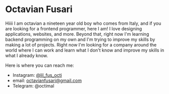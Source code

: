 <div>
<h1>Octavian Fusari</h1>
<p>Hiiii I am octavian a nineteen year old boy who comes from Italy, and if you are looking for a frontend programmer, here I am!
I love designing applications, websites, and more. Beyond that, right now I'm learning 
backend programming on my own and I'm trying to improve my skills by making a lot of projects.
Right now I'm looking for a company around the world where I can work and learn what I don't know
and improve my skills in what I already know.
</p>

Here is where you can reach me:
  - Instagram: <a href="https://www.instagram.com/lil_fus_octi">@lil_fus_octi</a>
  - email: <a>octavianfusari@gmail.com</a>
  - Telegram: <a>@octimal</a>
</div>

<!---
OctaFusari/OctaFusari is a ✨ special ✨ repository because its `README.md` (this file) appears on your GitHub profile.
You can click the Preview link to take a look at your changes.
--->
